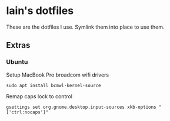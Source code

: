 # Iain's dotfiles

These are the dotfiles I use. Symlink them into place to use them.

## Extras

### Ubuntu

Setup MacBook Pro broadcom wifi drivers

    sudo apt install bcmwl-kernel-source

Remap caps lock to control

    gsettings set org.gnome.desktop.input-sources xkb-options "['ctrl:nocaps']"
